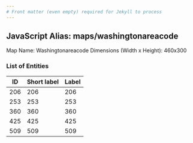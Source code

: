 ```yaml
---
# Front matter (even empty) required for Jekyll to process
---
```


## JavaScript Alias: maps/washingtonareacode

Map Name: Washingtonareacode
Dimensions (Width x Height): 460x300





### List of Entities

ID | Short label | Label
---|---|---|
206|206|206
253|253|253
360|360|360
425|425|425
509|509|509

